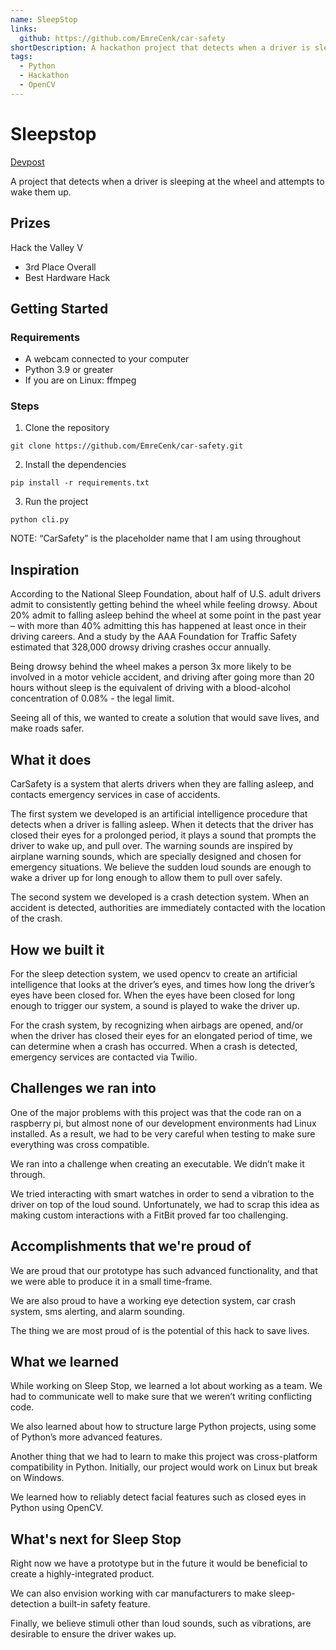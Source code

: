 ```yaml
---
name: SleepStop
links:
  github: https://github.com/EmreCenk/car-safety
shortDescription: A hackathon project that detects when a driver is sleeping at the wheel and attempts to wake them up.
tags:
  - Python
  - Hackathon
  - OpenCV
---
```


# Sleepstop

[Devpost](https://devpost.com/software/car-safety-for-now-placeholder?ref_content=my-projects-tab&ref_feature=my_projects)

A project that detects when a driver is sleeping at the wheel and attempts to wake them up.

## Prizes

Hack the Valley V

- 3rd Place Overall
- Best Hardware Hack

## Getting Started

### Requirements

- A webcam connected to your computer
- Python 3.9 or greater
- If you are on Linux: ffmpeg

### Steps

1. Clone the repository

```
git clone https://github.com/EmreCenk/car-safety.git
```

2. Install the dependencies

```
pip install -r requirements.txt
```

3. Run the project

```
python cli.py
```

NOTE: “CarSafety” is the placeholder name that I am using throughout

## Inspiration

According to the National Sleep Foundation, about half of U.S. adult drivers admit to consistently getting behind the wheel while feeling drowsy. About 20% admit to falling asleep behind the wheel at some point in the past year – with more than 40% admitting this has happened at least once in their driving careers. And a study by the AAA Foundation for Traffic Safety estimated that 328,000 drowsy driving crashes occur annually.

Being drowsy behind the wheel makes a person 3x more likely to be involved in a motor vehicle accident, and driving after going more than 20 hours without sleep is the equivalent of driving with a blood-alcohol concentration of 0.08% - the legal limit.

Seeing all of this, we wanted to create a solution that would save lives, and make roads safer.

## What it does

CarSafety is a system that alerts drivers when they are falling asleep, and contacts emergency services in case of accidents.

The first system we developed is an artificial intelligence procedure that detects when a driver is falling asleep. When it detects that the driver has closed their eyes for a prolonged period, it plays a sound that prompts the driver to wake up, and pull over. The warning sounds are inspired by airplane warning sounds, which are specially designed and chosen for emergency situations. We believe the sudden loud sounds are enough to wake a driver up for long enough to allow them to pull over safely.

The second system we developed is a crash detection system. When an accident is detected, authorities are immediately contacted with the location of the crash.

## How we built it

For the sleep detection system, we used opencv to create an artificial intelligence that looks at the driver’s eyes, and times how long the driver’s eyes have been closed for. When the eyes have been closed for long enough to trigger our system, a sound is played to wake the driver up.

For the crash system, by recognizing when airbags are opened, and/or when the driver has closed their eyes for an elongated period of time, we can determine when a crash has occurred. When a crash is detected, emergency services are contacted via Twilio.

## Challenges we ran into

One of the major problems with this project was that the code ran on a raspberry pi, but almost none of our development environments had Linux installed. As a result, we had to be very careful when testing to make sure everything was cross compatible.

We ran into a challenge when creating an executable. We didn’t make it through.

We tried interacting with smart watches in order to send a vibration to the driver on top of the loud sound. Unfortunately, we had to scrap this idea as making custom interactions with a FitBit proved far too challenging.

## Accomplishments that we're proud of

We are proud that our prototype has such advanced functionality, and that we were able to produce it in a small time-frame.

We are also proud to have a working eye detection system, car crash system, sms alerting, and alarm sounding.

The thing we are most proud of is the potential of this hack to save lives.

## What we learned

While working on Sleep Stop, we learned a lot about working as a team. We had to communicate well to make sure that we weren’t writing conflicting code.

We also learned about how to structure large Python projects, using some of Python’s more advanced features.

Another thing that we had to learn to make this project was cross-platform compatibility in Python. Initially, our project would work on Linux but break on Windows.

We learned how to reliably detect facial features such as closed eyes in Python using OpenCV.

## What's next for Sleep Stop

Right now we have a prototype but in the future it would be beneficial to create a highly-integrated product.

We can also envision working with car manufacturers to make sleep-detection a built-in safety feature.

Finally, we believe stimuli other than loud sounds, such as vibrations, are desirable to ensure the driver wakes up.
